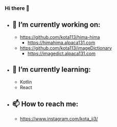 ### Hi there 👋


- ## 🔭 I’m currently working on:
    * https://github.com/kota113/hima-hima
      - https://himahima.alpaca131.com
    * https://github.com/kota113/imageDictionary
      - https://imagedict.alpaca131.com
- ## 🌱 I’m currently learning:
    - Kotlin
    - React
- ## 📫 How to reach me:
    - https://www.instagram.com/kota_ii3/
